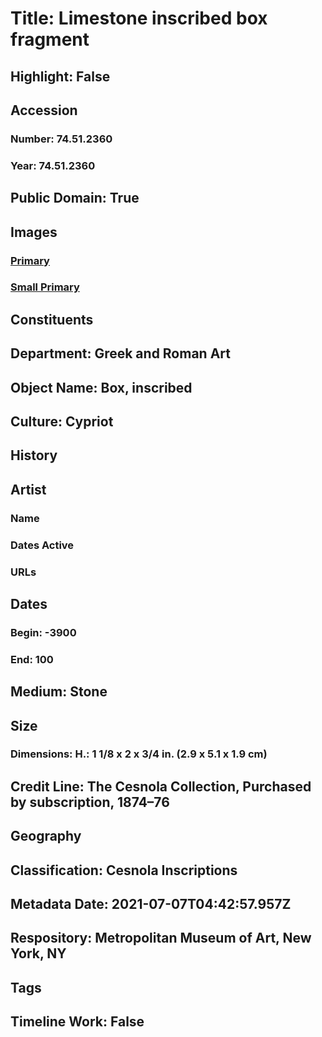 # Title: Limestone inscribed box fragment
## Highlight: False
## Accession
### Number: 74.51.2360
### Year: 74.51.2360
## Public Domain: True
## Images
### [Primary](https://images.metmuseum.org/CRDImages/gr/original/sf74512360.jpg)
### [Small Primary](https://images.metmuseum.org/CRDImages/gr/web-large/sf74512360.jpg)
## Constituents
## Department: Greek and Roman Art
## Object Name: Box, inscribed
## Culture: Cypriot
## History
## Artist
### Name
### Dates Active
### URLs
## Dates
### Begin: -3900
### End: 100
## Medium: Stone
## Size
### Dimensions: H.: 1 1/8 x 2 x 3/4 in. (2.9 x 5.1 x 1.9 cm)
## Credit Line: The Cesnola Collection, Purchased by subscription, 1874–76
## Geography
## Classification: Cesnola Inscriptions
## Metadata Date: 2021-07-07T04:42:57.957Z
## Respository: Metropolitan Museum of Art, New York, NY
## Tags
## Timeline Work: False
